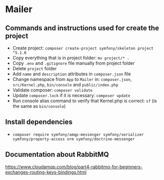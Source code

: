 # Mailer

## Commands and instructions used for create the project
- Create project: `composer create-project symfony/skeleton project ^5.1.0`
- Copy everything that is in project folder: `mv project/* .`
- Copy `.env` and `.gitignore` file manually from project folder
- Delete `project` folder
- Add `name` and `description` attributes in `composer.json` file
- Change namespace from `App` to `Mailer` in: `composer.json`, `src/Kernel.php`, `bin/console` and `public/index.php`
- Validate composer: `composer validate`
- Update `composer.lock` if it is necessary: `composer update`
- Run console alias command to verify that Kernel.php is correct: `sf` (is the same as `bin/console`)

## Install dependencies
- `composer require symfony/amqp-messenger symfony/serializer symfony/property-access orm symfony/doctrine-messenger`

## Documentation about RabbitMQ
https://www.cloudamqp.com/blog/part4-rabbitmq-for-beginners-exchanges-routing-keys-bindings.html
